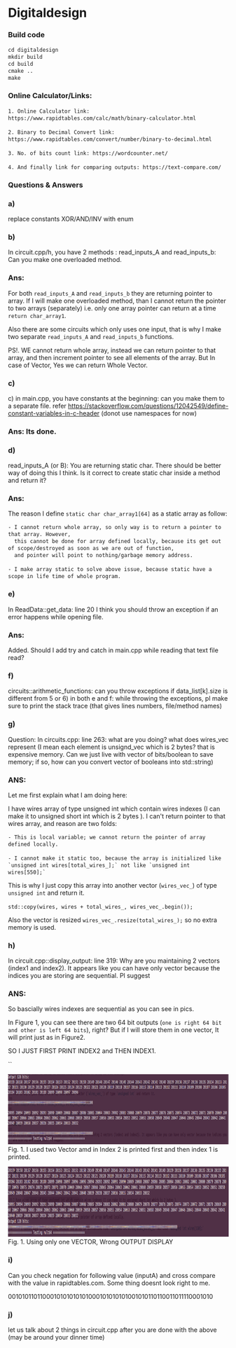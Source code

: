 # Digitaldesign

### Build code

```
cd digitaldesign
mkdir build
cd build
cmake ..
make
```

### Online Calculator/Links:

```
1. Online Calculator link: https://www.rapidtables.com/calc/math/binary-calculator.html

2. Binary to Decimal Convert link: https://www.rapidtables.com/convert/number/binary-to-decimal.html

3. No. of bits count link: https://wordcounter.net/

4. And finally link for comparing outputs: https://text-compare.com/
```

### Questions & Answers


### a)
replace constants XOR/AND/INV with enum


### b)

In circuit.cpp/h, you have 2 methods : read_inputs_A and read_inputs_b: Can you make one overloaded method.

### Ans: 

For both `read_inputs_A` and `read_inputs_b` they are returning pointer to array. If I will make one overloaded method,
than I cannot return the pointer to two arrays (separately) i.e. only one array pointer can return at a time `return char_array1`. 

Also there are some circuits which only uses one input, that is why I make two separate `read_inputs_A` and `read_inputs_b` functions. 

PS!. WE cannot return whole array, instead we can return pointer to that array, and then increment pointer to see all elements of the array. But In case of
Vector, Yes we can return Whole Vector. 

### c)

c) in main.cpp, you have constants at the beginning: can you make them to a separate file. refer https://stackoverflow.com/questions/12042549/define-constant-variables-in-c-header
(donot use namespaces for now)

### Ans:  Its done. 

### d)

read_inputs_A (or B): You are returning static char. There should be better way of doing this I think. Is it correct to create static char inside a method and return it?

### Ans: 

The reason I define `static char char_array1[64]` as a static array as follow:

    - I cannot return whole array, so only way is to return a pointer to that array. However,
      this cannot be done for array defined locally, because its get out of scope/destroyed as soon as we are out of function,
      and pointer will point to nothing/garbage memory address. 

    - I make array static to solve above issue, because static have a scope in life time of whole program. 
 

### e)

In ReadData::get_data: line 20 I think you should throw an exception if an error happens while opening file.

### Ans: 

Added. Should I add try and catch in main.cpp while reading that text file read?

### f)

circuits::arithmetic_functions: can you throw exceptions if data_list[k].size is different from 5 or 6)
in both e and f: while throwing the exceptions, pl make sure to print the stack trace (that gives lines numbers, file/method names)

### g)

Question: In circuits.cpp: line 263: what are you doing? what does wires_vec represent (I mean each element is unsignd_vec which is 2 bytes? that is expensive memory. Can we just live with vector of bits/boolean to save memory; if so, how can you convert vector of booleans into std::string)


### ANS:


Let me first explain what I am doing here:

I have wires array of type unsigned int which contain wires indexes (I can make it to unsigned short int which is 2 bytes ).
I can't return pointer to that wires array, and reason are two folds:

    - This is local variable; we cannot return the pointer of array defined locally.
 
    - I cannot make it static too, because the array is initialized like `unsigned int wires[total_wires_];` not like `unsigned int wires[550];`

This is why I just copy this array into another vector (`wires_vec_`) of type `unsigned int` and return it.
 
`std::copy(wires, wires + total_wires_, wires_vec_.begin());`

Also the vector is resized `wires_vec_.resize(total_wires_);` so no extra memory is used. 

### h)

In circuit.cpp::display_output: line 319: Why are you maintaining 2 vectors (index1 and index2). It appears like you can have only vector because the indices you are storing are sequential. Pl suggest

### ANS:
 
So bascially wires indexes are sequential as you can see in pics.

In Figure 1, you can see there are two 64 bit outputs (`one is right 64 bit and other is left 64 bits`), right? 
But if I will store them in one vector, It will print just as in Figure2. 

SO I JUST FIRST PRINT INDEX2 and THEN INDEX1.

``

<p align="left">
   <img src="screenshots/correct_mul.png" width ="1000" height="160"/>
  <br/>
  Fig. 1. I used two Vector amd in Index 2 is printed first and then index 1 is printed.
</p>

<p align="left">
   <img src="screenshots/mul128-only-one-vector.png" width ="1000" height="160"/>  

  <br/>
  Fig. 1. Using only one VECTOR, Wrong OUTPUT DISPLAY
</p>





### i)

Can you check negation for following value (inputA) and cross compare with the value in rapidtables.com. Some thing doesnt look right to me.

0010101101100010101010101000101010101001010110110011011110001010

### j)

let us talk about 2 things in circuit.cpp after you are done with the above (may be around your dinner time)
